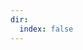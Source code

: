 ```yaml
---
dir:
  index: false
---
```


<!-- <TestComponent refPath="./AddonPage" /> -->
<!-- <TestComponent /> -->

<!-- <Catalog /> -->

<script setup>
// import TestComponent from "@private-components/TestComponent.vue";
</script>
